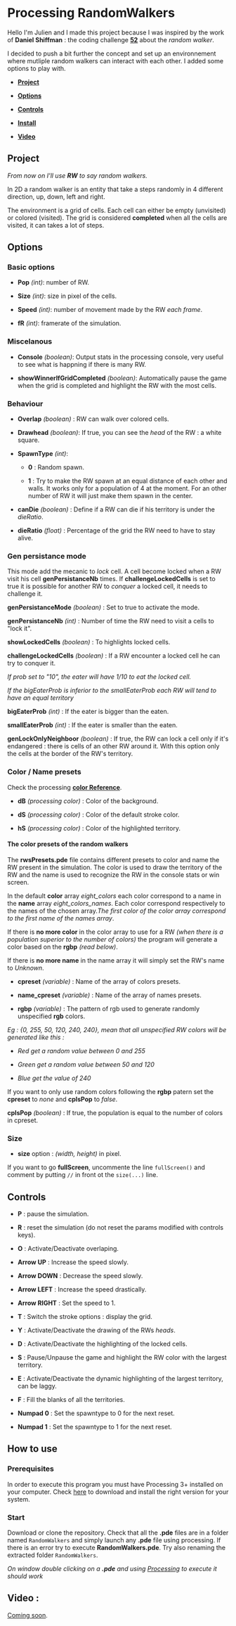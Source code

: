 
  

# Processing RandomWalkers

  

Hello I'm Julien and I made this project because I was inspired by the work of **Daniel Shiffman** : the coding challenge **[52](https://youtu.be/l__fEY1xanY)** about the *random walker*.

  

I decided to push a bit further the concept and set up an environnement where mutliple random walkers can interact with each other. I added some options to play with.

  

- [**Project**](#project)

- [**Options**](#options)

- [**Controls**](#controls)

- [**Install**](#install)

- [**Video**](#video)

  

<a  name="project"/></a>

  

## Project

  

*From now on I'll use **RW** to say random walkers.*

  

In 2D a random walker is an entity that take a steps randomly in 4 different direction, up, down, left and right.

  

The environment is a grid of cells. Each cell can either be empty (unvisited) or colored (visited). The grid is considered **completed** when all the cells are visited, it can takes a lot of steps.

  

<a  name="options"/></a>

  

## Options

  

### Basic options

  

- **Pop**  *(int)*: number of RW.

  

- **Size**  *(int)*: size in pixel of the cells.

  

- **Speed**  *(int)*: number of movement made by the RW *each frame*.

  

- **fR**  *(int)*: framerate of the simulation.

  

### Miscelanous

  
  

- **Console**  *(boolean)*: Output stats in the processing console, very useful to see what is happning if there is many RW.

  

- **showWinnerIfGridCompleted**  *(boolean)*: Automatically pause the game when the grid is completed and highlight the RW with the most cells.

  

### Behaviour

  

- **Overlap**  *(boolean)* : RW can walk over colored cells.

  

- **Drawhead**  *(boolean)*: If true, you can see the *head* of the RW : a white square.

  

- **SpawnType**  *(int)*:

	- **0** : Random spawn.

	- **1** : Try to make the RW spawn at an equal distance of each other and walls. It works only for a population of 4 at the moment. For an other number of RW it will just make them spawn in the center.

  

- **canDie**  *(boolean)* : Define if a RW can die if his territory is under the *dieRatio*.

- **dieRatio**  *(float)* : Percentage of the grid the RW need to have to stay alive.

  

### Gen persistance mode

  

This mode add the mecanic to *lock* cell. A cell become locked when a RW visit his cell **genPersistanceNb** times. If **challengeLockedCells** is set to true it is possible for another RW to *conquer* a locked cell, it needs to challenge it.

  

**genPersistanceMode**  *(boolean)* : Set to true to activate the mode.

  

**genPersistanceNb**  *(int)* : Number of time the RW need to visit a cells to "lock it".

  

**showLockedCells**  *(boolean)* : To highlights locked cells.

  

**challengeLockedCells**  *(boolean)* : If a RW encounter a locked cell he can try to conquer it.

  

*If prob set to "10", the eater will have 1/10 to eat the locked cell.*

  

*If the bigEaterProb is inferior to the smallEaterProb each RW will tend to have an equal territory*

  
  

**bigEaterProb**  *(int)* : If the eater is bigger than the eaten.

  

**smallEaterProb**  *(int)* : If the eater is smaller than the eaten.

  
  

**genLockOnlyNeighboor**  *(boolean)* : If true, the RW can lock a cell only if it's endangered : there is cells of an other RW around it. With this option only the cells at the border of the RW's territory.

  
  

### Color / Name presets

  

Check the processing **[color Reference](https://processing.org/reference/color_.html)**.

  

- **dB**  *(processing color)* : Color of the background.

- **dS**  *(processing color)* : Color of the default stroke color.

- **hS**  *(processing color)* : Color of the highlighted territory.

  
  

#### The color presets of the random walkers

  
  

The **rwsPresets.pde** file contains different presets to color and name the RW present in the simulation. The color is used to draw the territory of the RW and the name is used to recognize the RW in the console stats or win screen.

  

In the default **color** array *eight_colors* each color correspond to a name in the **name** array *eight_colors_names*. Each color correspond respectively to the names of the chosen array.*The first color of the color array correspond to the first name of the names array*.

  

If there is **no more color** in the color array to use for a RW *(when there is a population superior to the number of colors)* the program will generate a color based on the **rgbp**  *(read below)*.

  

If there is **no more name** in the name array it will simply set the RW's name to *Unknown*.

  
  

- **cpreset**  *(variable)* : Name of the array of colors presets.

- **name_cpreset**  *(variable)* : Name of the array of names presets.

- **rgbp**  *(variable)* : The pattern of rgb used to generate randomly unspecified **rgb** colors.

  

*Eg : {0, 255, 50, 120, 240, 240}, mean that all unspecified RW colors will be generated like this :*

- *Red get a random value between 0 and 255*

- *Green get a random value between 50 and 120*

- *Blue get the value of 240*

  

If you want to only use random colors following the **rgbp** patern set the **cpreset** to *none* and **cpIsPop** to *false*.

  

**cpIsPop**  *(boolean)* : If true, the population is equal to the number of colors in cpreset.

  

### Size

  

- **size** option : *(width, height)* in pixel.

  

If you want to go **fullScreen**, uncommente the line `fullScreen()` and comment by putting `//` in front ot the `size(...)` line.

  

<a  name="controls"/></a>

  

## Controls

  

- **P** : pause the simulation.

- **R** : reset the simulation (do not reset the params modified with controls keys).

  

- **O** : Activate/Deactivate overlaping.

  

- **Arrow UP** : Increase the speed slowly.

- **Arrow DOWN** : Decrease the speed slowly.

- **Arrow LEFT** : Increase the speed drastically.

- **Arrow RIGHT** : Set the speed to 1.

  

- **T** : Switch the stroke options : display the grid.

- **Y** : Activate/Deactivate the drawing of the RWs *heads*.

- **D** : Activate/Deactivate the highlighting of the locked cells.
  

- **S** : Pause/Unpause the game and highlight the RW color with the largest territory.

- **E** : Activate/Deactivate the dynamic highlighting of the largest territory, can be laggy.

- **F** : Fill the blanks of all the territories.

  
  

- **Numpad 0** : Set the spawntype to 0 for the next reset.

- **Numpad 1** : Set the spawntype to 1 for the next reset.

  

<a  name="install"/></a>

  

## How to use

  

### Prerequisites

  

In order to execute this program you must have Processing 3+ installed on your computer. Check [here](https://processing.org/download/) to download and install the right version for your system.

  

### Start

  

Download or clone the repository. Check that all the **.pde** files are in a folder named `RandomWalkers` and simply launch any **.pde** file using processing. If there is an error try to execute **RandomWalkers.pde**. Try also renaming the extracted folder `RandomWalkers`.

  

*On window double clicking on a **.pde** and using [Processing](https://processing.org) to execute it should work*

  
  

<a  name="video"/></a>

  

## Video :

  

[Coming soon]().
